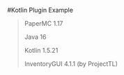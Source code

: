 #Kotlin Plugin Example

> PaperMC 1.17
> 
> Java 16
>
> Kotlin 1.5.21
> 
> InventoryGUI 4.1.1 (by ProjectTL)
